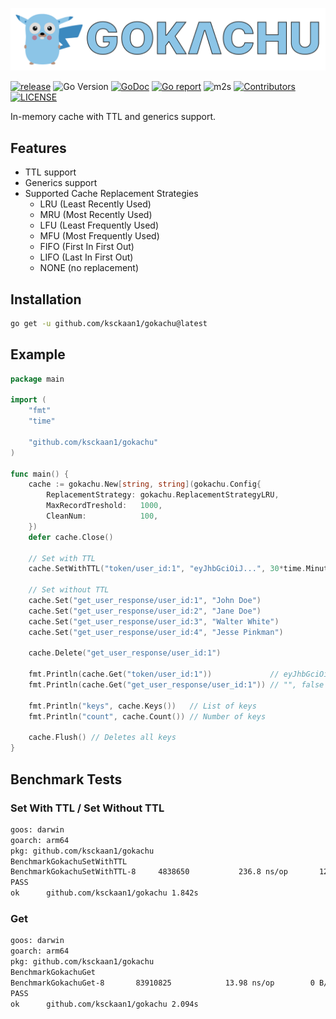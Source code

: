 ![gokachu](./doc/gokachu.png)

[![release](https://img.shields.io/github/release/ksckaan1/gokachu.svg)](https://github.com/ksckaan1/gokachu/releases)
![Go Version](https://img.shields.io/badge/Go-%3E%3D%201.21-%23007d9c)
[![GoDoc](https://godoc.org/github.com/ksckaan1/gokachu?status.svg)](https://pkg.go.dev/github.com/ksckaan1/gokachu)
[![Go report](https://goreportcard.com/badge/github.com/ksckaan1/gokachu)](https://goreportcard.com/report/github.com/ksckaan1/gokachu)
![m2s](https://img.shields.io/badge/coverage-82.2%25-green?style=flat)
[![Contributors](https://img.shields.io/github/contributors/ksckaan1/gokachu)](https://github.com/ksckaan1/gokachu/graphs/contributors)
[![LICENSE](https://img.shields.io/badge/LICENCE-MIT-orange?style=flat)](./LICENSE)

In-memory cache with TTL and generics support.

## Features
- TTL support
- Generics support
- Supported Cache Replacement Strategies
  - LRU (Least Recently Used)
  - MRU (Most Recently Used)
  - LFU (Least Frequently Used)
  - MFU (Most Frequently Used)
  - FIFO (First In First Out)
  - LIFO (Last In First Out)
  - NONE (no replacement)

## Installation

```bash
go get -u github.com/ksckaan1/gokachu@latest
```

## Example

```go
package main

import (
	"fmt"
	"time"

	"github.com/ksckaan1/gokachu"
)

func main() {
	cache := gokachu.New[string, string](gokachu.Config{
		ReplacementStrategy: gokachu.ReplacementStrategyLRU,
		MaxRecordTreshold:   1000,
		CleanNum:            100,
	})
	defer cache.Close()

	// Set with TTL
	cache.SetWithTTL("token/user_id:1", "eyJhbGciOiJ...", 30*time.Minute)

	// Set without TTL
	cache.Set("get_user_response/user_id:1", "John Doe")
	cache.Set("get_user_response/user_id:2", "Jane Doe")
	cache.Set("get_user_response/user_id:3", "Walter White")
	cache.Set("get_user_response/user_id:4", "Jesse Pinkman")

	cache.Delete("get_user_response/user_id:1")

	fmt.Println(cache.Get("token/user_id:1"))             // eyJhbGciOiJ..., true
	fmt.Println(cache.Get("get_user_response/user_id:1")) // "", false

	fmt.Println("keys", cache.Keys())   // List of keys
	fmt.Println("count", cache.Count()) // Number of keys

	cache.Flush() // Deletes all keys
}

```

## Benchmark Tests

### Set With TTL / Set Without TTL
```bash
goos: darwin
goarch: arm64
pkg: github.com/ksckaan1/gokachu
BenchmarkGokachuSetWithTTL
BenchmarkGokachuSetWithTTL-8   	 4838650	       236.8 ns/op	     129 B/op	       4 allocs/op
PASS
ok  	github.com/ksckaan1/gokachu	1.842s
```

### Get
```bash
goos: darwin
goarch: arm64
pkg: github.com/ksckaan1/gokachu
BenchmarkGokachuGet
BenchmarkGokachuGet-8   	83910825	        13.98 ns/op	       0 B/op	       0 allocs/op
PASS
ok  	github.com/ksckaan1/gokachu	2.094s
```


